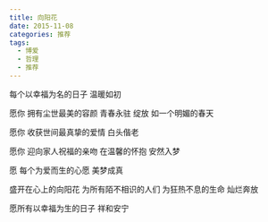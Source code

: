 ```yaml
---
title: 向阳花
date: 2015-11-08
categories: 推荐
tags:
  - 博爱
  - 哲理
  - 推荐
---
```


每个以幸福为名的日子
温暖如初
<!--more-->
愿你 
拥有尘世最美的容颜 
青春永驻 绽放
如一个明媚的春天 

愿你
收获世间最真挚的爱情
白头偕老

愿你
迎向家人祝福的亲吻
在温馨的怀抱
安然入梦

愿
每个为爱而生的心愿
美梦成真

盛开在心上的向阳花
为所有陌不相识的人们
为狂热不息的生命
灿烂奔放

愿所有以幸福为生的日子
祥和安宁
